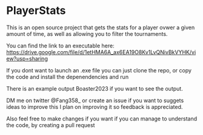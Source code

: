 # PlayerStats
This is an open source project that gets the stats for a player ovwer a given amount of time, as well as allowing you to filter the tournaments.

You can find the link to an executable here:
https://drive.google.com/file/d/1etHMA6A_ax6EA19O8Kv1LvQNivBkVYHK/view?usp=sharing

If you dont want to launch an .exe file you can just clone the repo, or copy the code and install the depenendencies and run

There is an example output Boaster2023 if you want to see the output.

DM me on twitter @Fang358_ or create an issue if you want to suggets ideas to improve this I plan on improving it so feedback is appreciated.

Also feel free to make changes if you want if you can manage to understand the code, by creating a pull request
